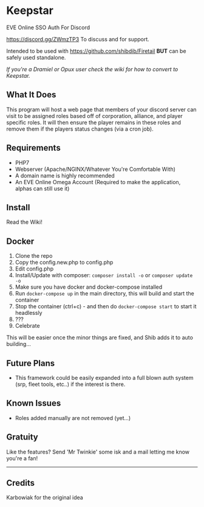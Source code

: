 # Keepstar
EVE Online SSO Auth For Discord

https://discord.gg/ZWmzTP3 To discuss and for support.

Intended to be used with https://github.com/shibdib/Firetail **BUT** can be safely used standalone.

*If you're a Dramiel or Opux user check the wiki for how to convert to Keepstar.*

What It Does
-
This program will host a web page that members of your discord server can visit to be assigned roles based off of
corporation, alliance, and player specific roles. It will then ensure the player remains in these roles and remove them 
if the players status changes (via a cron job).


Requirements
-
- PHP7 
- Webserver (Apache/NGINX/Whatever You're Comfortable With)
- A domain name is highly recommended
- An EVE Online Omega Account (Required to make the application, alphas can still use it)

Install
-
Read the Wiki!

Docker
-
1. Clone the repo
2. Copy the config.new.php to config.php
3. Edit config.php
4. Install/Update with composer: `composer install -o` or `composer update -o`
5. Make sure you have docker and docker-compose installed
6. Run `docker-compose up` in the main directory, this will build and start the container
7. Stop the container (ctrl+c) - and then do `docker-compose start` to start it headlessly
8. ???
9. Celebrate

This will be easier once the minor things are fixed, and Shib adds it to auto building...

Future Plans
-
- This framework could be easily expanded into a full blown auth system (srp, fleet tools, etc..) if the interest is 
there.

Known Issues
-
- Roles added manually are not removed (yet...)

Gratuity
-
Like the features? Send 'Mr Twinkie' some isk and a mail letting me know you're a fan!

---

Credits
- 
Karbowiak for the original idea
